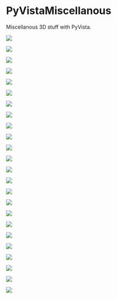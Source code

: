 # PyVistaMiscellanous

Miscellanous 3D stuff with PyVista.

![](https://github.com/stla/PyVistaMiscellanous/raw/main/AstroidalTwistedCyclide.png)

![](https://github.com/stla/PyVistaMiscellanous/raw/main/AstroidalTwistedTorus.png)

![](https://github.com/stla/PyVistaMiscellanous/raw/main/Duoprism_3-30.gif)

![](https://github.com/stla/PyVistaMiscellanous/raw/main/Duoprism_30-30.gif)

![](https://github.com/stla/PyVistaMiscellanous/raw/main/HopfToriSteinerOrbit.gif)

![](https://github.com/stla/PyVistaMiscellanous/raw/main/HopfTorusGreatCircle.gif)

![](https://github.com/stla/PyVistaMiscellanous/raw/main/HyperboloidOneSheet.gif)

![](https://github.com/stla/PyVistaMiscellanous/raw/main/ToroidalHelix.gif)

![](https://github.com/stla/PyVistaMiscellanous/raw/main/HexagonalDuoprism.gif)

![](https://github.com/stla/PyVistaMiscellanous/raw/main/CRP.gif)

![](https://github.com/stla/PyVistaMiscellanous/raw/main/flower_cyclides.gif)

![](https://github.com/stla/PyVistaMiscellanous/raw/main/Flower1.gif)

![](https://github.com/stla/PyVistaMiscellanous/raw/main/Flower2.gif)

![](https://github.com/stla/PyVistaMiscellanous/raw/main/Flower3.gif)

![](https://github.com/stla/PyVistaMiscellanous/raw/main/HyperboloidTwoSheets.gif)

![](https://github.com/stla/PyVistaMiscellanous/raw/main/BarthDecic.png)

![](https://github.com/stla/PyVistaMiscellanous/raw/main/Villarceau.gif)

![](https://github.com/stla/PyVistaMiscellanous/raw/main/CyclidoidalTubularHelix.png)

![](https://github.com/stla/PyVistaMiscellanous/raw/main/CostaSurface.gif)

![](https://github.com/stla/PyVistaMiscellanous/raw/main/TetrahedronNet.gif)

![](https://github.com/stla/PyVistaMiscellanous/raw/main/ModularTessellation.gif)

![](https://github.com/stla/PyVistaMiscellanous/raw/main/TwentyRoses.gif)

![](https://github.com/stla/PyVistaMiscellanous/raw/main/Lattice.gif)

![](https://github.com/stla/PyVistaMiscellanous/raw/main/Togliatti_python.png)
